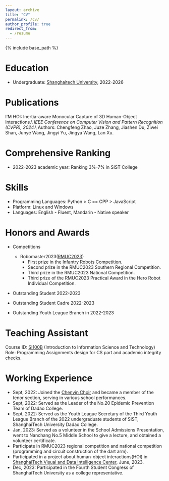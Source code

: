 ```yaml
---
layout: archive
title: "CV"
permalink: /cv/
author_profile: true
redirect_from:
  - /resume
---
```


{% include base_path %}

Education
======
* Undergraduate: [Shanghaitech University](https://www.shanghaitech.edu.cn/), 2022-2026


Publications
======
I’M HOI: Inertia-aware Monocular Capture of 3D Human-Object Interactions.\\
*IEEE Conference on Computer Vision and Pattern Recognition (CVPR), 2024.*\\
Authors: Chengfeng Zhao, Juze Zhang, Jiashen Du, Ziwei Shan, Junye Wang, Jingyi Yu, Jingya Wang, Lan Xu.

Comprehensive Ranking
======
- 2022-2023 academic year: Ranking 3%-7% in SIST College
  
Skills
======
* Programming Languages: Python > C == CPP > JavaScript
* Platform: Linux and Windows
* Languages: English - Fluent, Mandarin - Native speaker

Honors and Awards
======
* Competitions
  * Robomaster2023([RMUC2023](https://www.robomaster.com/zh-CN/robo/rm))
    * First prize in the Infantry Robots Competition.
    * Second prize in the RMUC2023 Southern Regional Competition.
    * Third prize in the RMUC2023 National Competition.
    * Third prize of the RMUC2023 Practical Award in the Hero Robot Individual Competition.
      
* Outstanding Student 2022-2023
* Outstanding Student Cadre 2022-2023
* Outstanding Youth League Branch in 2022-2023

Teaching Assistant
======
Course ID: [SI100B](https://i-techx.github.io/iTechX/courses?course_code=SI100B) (Introduction to Information Science and Technology)
Role: Programming Assignments design for CS part and academic integrity checks.
  
Working Experience
======
* Sept, 2022: Joined the [Chenyin Choir](https://space.bilibili.com/670045446) and became a member of the tenor section, serving in various school performances.
* Sept, 2022: Served as the Leader of the No.20 Epidemic Prevention Team of Dadao College.
* Sept, 2022: Served as the Youth League Secretary of the Third Youth League Branch of the 2022 undergraduate students of SIST, ShanghaiTech University Dadao College.
* Jan, 2023: Served as a volunteer in the School Admissions Presentation, went to Nanchang No.5 Middle School to give a lecture, and obtained a volunteer certificate.
* Participate in RMUC2023 regional competition and national competition (programming and circuit construction of the dart arm).
* Participated in a project about human-object interactions(HOI) in [ShanghaiTech Visual and Data Intelligence Center](https://vic.shanghaitech.edu.cn/), June, 2023.
* Dec, 2023: Participated in the Fourth Student Congress of ShanghaiTech University as a college representative.
